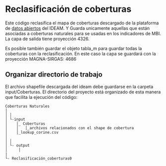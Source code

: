 Reclasificación de coberturas
================
Este código reclasifica el mapa de coberturas descargado de la plataforma de [datos abiertos](https://experience.arcgis.com/experience/568ddab184334f6b81a04d2fe9aac262/page/Datos-Abiertos-Geogr%C3%A1ficos-/) del IDEAM. Y Guarda unicamente aquellas que están asociadas a coberturas naturales para se usadas en los indicadores de MBI. La capa de salida tiene proyección 4326.

Es posible también guardar el objeto tabla_m para guardar todas la coberturas con la reclasificación. En este caso la capa se guardará con la proyección MAGNA-SIRGAS: 4686

## Organizar directorio de trabajo

El archivo shapefile descargada del ideam debe guardarse en la carpeta input/Coberturas.
El directorio del proyecto está organizado de esta manera que facilita la ejecución del
código:

    Coberturas Naturales
    │
    │ │
    │ └-input
    │    │_ Coberturas
    │    │   │_archivos relacionados con el shape de cobertura
    │    │_lookup_corine.csv
    │
    │ │   
    │ └- output
    │     │     
    |
    └- Reclasificación_coberturas0

